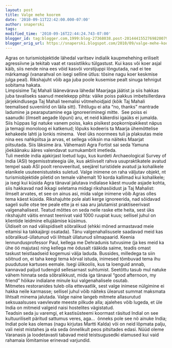 ```yaml
---
layout: post
title: Valge mehe koorem
date: '2010-09-11T22:42:00.000-07:00'
author: snaperski
tags: 
modified_time: '2010-09-16T22:44:24.743-07:00'
blogger_id: tag:blogger.com,1999:blog-27368038.post-2014441552769820079
blogger_orig_url: https://snaperski.blogspot.com/2010/09/valge-mehe-koorem.html
---
```


Agras on turismiobjektide lähedal varitsev indialik kaupmehehing eriliselt agressiivne ja tekitab vaat et rassistlikku tülgastust. Kui kass või koer asjal käib, siis nende nina ees võid kasvõi vorstijuppi lõngutada, nad ei tee märkamagi (vanarahval on isegi selline ütlus: tõsine nagu koer keskmise julga peal). Rikshajuht võib aga juba poole kusemise pealt sinuga tehnigut sobitama hakata.<br />Limpsisime Taj Mahali läänevärava lähedal Maarjaga jäätist ja siis hakkas juba tavaliseks saanud meelekepp pihta: väike poiss pakkus imbetsillerdava järjekindlusega Taj Mahali teemalisi võtmehoidjaid (kõik Taj Mahali teemalised suveniirid on läila sitt). Tihtilugu ei aita “no, thanks” mantrade ladumine ja pearaputamine ega ignoreeriminegi mitte.  See poiss ei saanudki (ilmselt aegade lõpuni) aru, et neid käkerdisi igaüks ei jumalda. <br />Siis hüppas ligi natuke vanem poiss, kaks pisikest popkornipakikest näpus ja temagi monoloog ei katkenud; lõpuks kodeeris ta Maarja ühemõttelise kehakeele lahti ja lonkis minema.  Veel üks noormees tuli ja plaksutas meie nina ees nahkpiitsa ja arvas, et sellega võiksin ma näiteks Maarjat piitsutada. Siis läksime ära. Vähemasti Agra Fortist sai seda Yamuna jõekäänaku ääres valendavat surnukambrit imetleda.<br />Tuli meelde india ajakirjast loetud lugu, kus kurdeti Archaeological Survey of India (ASI) tegemisstrateegia üle, kus aktiivselt rahva usupraktikatele avatud tempel saab ASI poolt renoveeritud, seejärel turistidele avatud ja kohalikele elanikele usuteenistusteks suletud. Valge inimene on raha väljutav objekt, nt turismiobjektide piletid on temale vähemalt 10 korda kallimad kui kohalikele; ja isegi kui küsida Agra tänaval jalutava indialase käest muude asjade kohta, siis hakkavad nad ikkagi seletama midagi rikshasõidust ja Taj Mahalist: ilmselt arvates, et see on ainus asi, mida valge inimene võib Agras olles tema käest küsida. Rikshajuhte pole alati kerge ignoreerida, nad sõidavad sageli sulle otse tee peale ette ja ei saa aru jalutamist praktiseerivast valgenahalisest. Teatud mõttes on seda neile raske ette heita, sest üks rikshajuht väitis ennast teenivat vaid 1000 ruupiat kuus; sellisel juhul on klientide leidmine ellujäämise küsimus.    <br />Üldiselt on nad välispidiselt sõbralikud (ehkki mõned armastavad meie eitamisi ka takkajärgi osatada). Tänu valgenahalisusele saadavad meid kas sõbralikud-üllatunud või lihtsalt üllatunud silmapaarid. Keenia lennundusprofessor Paul, kellega me Dehradunis tutvusime (ja kes meid ka ühe öö majutas) ning kellega me õdusalt rääkida saime, teadis omast taskust teistlaadseid kogemusi välja laduda. Bussides, milledega ta siin sõitnud on, ei taha keegi tema kõrval istuda, inimesed tõmbuvad tema ihu puudutuse kartuses eemale. Isegi ülikoolis, kus ta loenguid annab, kannavad paljud tudengid sellesarnast suhtumist. Seetõttu tasub mul natuke vähem hinnata seda sõbralikkust, mida iga tänaval “good afternoon, my friend” hõikav indialane minule kui valgenahalisele osutab. <br />Mitmetes restoranides tuleb olla ettevaatlik, sest valge inimese nülgimine ei hakka neile karmasse; sellisel juhul võib näiteks ülearust summat maksmata lihtsalt minema jalutada. Valge naine langeb mitmete allasurutud seksuaalsuses vaevlevate meeste pilkude alla; ajalehes võib lugeda, et üle India on mitmeid valgeid naisi hostelites vägistatud.<br />Teadsin seda ju varemgi, et kastisüsteemi koormast räsitud Indial on see kultuuriliselt päritud sattumus veres, aga…  õnneks pole see nö ainuke India; Indiat pole kas olemas (nagu kirjutas Martti Kalda) või on neid lõpmata palju, vali neist mistahes ja ela seda õnnelikult peos pitsitades edasi. Nüüd oleme Varanasis ja loodetavasti tabavad meid teistsugusedki elamused kui vaid rahamaia lömitamise erinevad varjundid.  